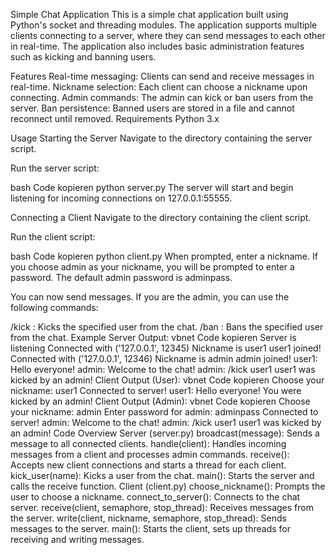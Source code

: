 Simple Chat Application
This is a simple chat application built using Python's socket and threading modules. The application supports multiple clients connecting to a server, where they can send messages to each other in real-time. The application also includes basic administration features such as kicking and banning users.

Features
Real-time messaging: Clients can send and receive messages in real-time.
Nickname selection: Each client can choose a nickname upon connecting.
Admin commands: The admin can kick or ban users from the server.
Ban persistence: Banned users are stored in a file and cannot reconnect until removed.
Requirements
Python 3.x


Usage
Starting the Server
Navigate to the directory containing the server script.

Run the server script:

bash
Code kopieren
python server.py
The server will start and begin listening for incoming connections on 127.0.0.1:55555.

Connecting a Client
Navigate to the directory containing the client script.

Run the client script:

bash
Code kopieren
python client.py
When prompted, enter a nickname. If you choose admin as your nickname, you will be prompted to enter a password. The default admin password is adminpass.

You can now send messages. If you are the admin, you can use the following commands:

/kick <nickname>: Kicks the specified user from the chat.
/ban <nickname>: Bans the specified user from the chat.
Example
Server Output:
vbnet
Code kopieren
Server is listening
Connected with ('127.0.0.1', 12345)
Nickname is user1
user1 joined!
Connected with ('127.0.0.1', 12346)
Nickname is admin
admin joined!
user1: Hello everyone!
admin: Welcome to the chat!
admin: /kick user1
user1 was kicked by an admin!
Client Output (User):
vbnet
Code kopieren
Choose your nickname: user1
Connected to server!
user1: Hello everyone!
You were kicked by an admin!
Client Output (Admin):
vbnet
Code kopieren
Choose your nickname: admin
Enter password for admin: adminpass
Connected to server!
admin: Welcome to the chat!
admin: /kick user1
user1 was kicked by an admin!
Code Overview
Server (server.py)
broadcast(message): Sends a message to all connected clients.
handle(client): Handles incoming messages from a client and processes admin commands.
receive(): Accepts new client connections and starts a thread for each client.
kick_user(name): Kicks a user from the chat.
main(): Starts the server and calls the receive function.
Client (client.py)
choose_nickname(): Prompts the user to choose a nickname.
connect_to_server(): Connects to the chat server.
receive(client, semaphore, stop_thread): Receives messages from the server.
write(client, nickname, semaphore, stop_thread): Sends messages to the server.
main(): Starts the client, sets up threads for receiving and writing messages.